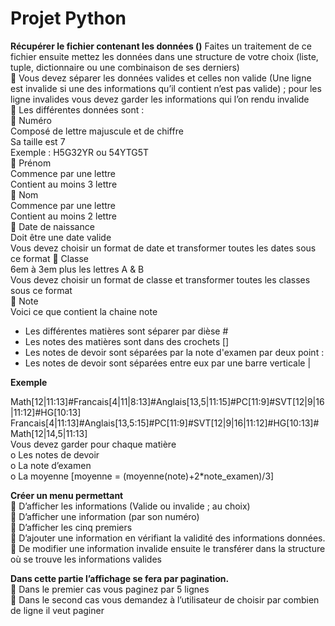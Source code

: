 # Projet Python
__Récupérer le fichier contenant les données ()__
Faites un traitement de ce fichier ensuite mettez les données dans une structure de votre choix
(liste, tuple, dictionnaire ou une combinaison de ses derniers)  
 Vous devez séparer les données valides et celles non valide (Une ligne est invalide si une
des informations qu’il contient n’est pas valide) ; pour les ligne invalides vous devez
garder les informations qui l’on rendu invalide  
 Les différentes données sont :  
 Numéro  
Composé de lettre majuscule et de chiffre  
Sa taille est 7  
Exemple : H5G32YR ou 54YTG5T  
 Prénom  
Commence par une lettre  
Contient au moins 3 lettre  
 Nom  
Commence par une lettre  
Contient au moins 2 lettre  
 Date de naissance  
Doit être une date valide  
Vous devez choisir un format de date et transformer toutes les dates sous ce format
 Classe  
6em à 3em plus les lettres A & B  
Vous devez choisir un format de classe et transformer toutes les classes sous ce format  
 Note  
Voici ce que contient la chaine note  
- Les différentes matières sont séparer par dièse #  
- Les notes des matières sont dans des crochets []  
- Les notes de devoir sont séparées par la note d'examen par deux point :  
- Les notes de devoir sont séparées entre eux par une barre verticale |    

__Exemple__ 

Math[12|11:13]#Francais[4|11|8:13]#Anglais[13,5|11:15]#PC[11:9]#SVT[12|9|16|11:12]#HG[10:13]  
Francais[4|11:13]#Anglais[13,5:15]#PC[11:9]#SVT[12|9|16|11:12]#HG[10:13]#Math[12|14,5|11:13]  
Vous devez garder pour chaque matière  
o Les notes de devoir  
o La note d’examen  
o La moyenne [moyenne = (moyenne(note)+2*note_examen)/3]  

__Créer un menu permettant__  
 D’afficher les informations (Valide ou invalide ; au choix)  
 D’afficher une information (par son numéro)  
 D’afficher les cinq premiers  
 D’ajouter une information en vérifiant la validité des informations données.  
 De modifier une information invalide ensuite le transférer dans la structure où se
trouve les informations valides  

__Dans cette partie l’affichage se fera par pagination.__  
 Dans le premier cas vous paginez par 5 lignes  
 Dans le second cas vous demandez à l’utilisateur de choisir par combien de ligne il
veut paginer  